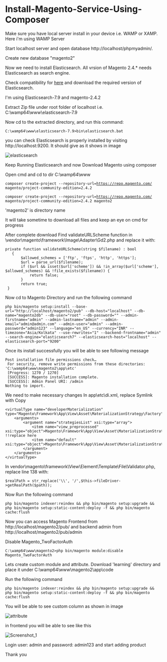 # Install-Magento-Service-Using-Composer

Make sure you have local server install in your device i.e. WAMP or XAMP. Here i'm using WAMP Server

Start localhost server and open database http://localhost/phpmyadmin/.

Create new database "magento2"

Now we need to install Elasticsearch. All vrsion of Magento 2.4.* needs Elasticsearch as search engine.

Check compatibility for <a href='https://experienceleague.adobe.com/docs/commerce-operations/installation-guide/system-requirements.html'>here</a> and download the required version of Elasticsearch. 

I'm using Elasticsearch-7.9 and magento-2.4.2

Extract Zip file under root folder of localhost i.e. C:\wamp64\www\elasticsearch-7.9

Now cd to the extracted directory, and run this command:

<code>C:\wamp64\www\elasticsearch-7.9>bin\elasticsearch.bat</code>

you can check Elasticsearch is properly installed by visiting http://localhost:9200. It should give as it shows in image

![elasticsearch](https://user-images.githubusercontent.com/51017576/204715723-bbebfb7e-7cdd-45d4-9d6e-6bd98e2f403c.png)

Keep Running Elasticsearch and now Download Magento using composer

Open cmd and cd to dir C:\wamp64\www

<code>composer create-project --repository-url=https://repo.magento.com/ magento/project-community-edition=2.4.2 <install-directory-name></code>

<code>composer create-project --repository-url=https://repo.magento.com/ magento/project-community-edition=2.4.2 magento2</code>

'magento2' is directory name

It will take sometime to download all files and keep an eye on cmd for progress

After complete download Find validateURLScheme function in \vendor\magento\framework\Image\Adapter\Gd2.php and replace it with:

```
private function validateURLScheme(string $filename) : bool
   {
       $allowed_schemes = ['ftp', 'ftps', 'http', 'https'];
       $url = parse_url($filename);
       if ($url && isset($url['scheme']) && !in_array($url['scheme'], $allowed_schemes) && !file_exists($filename)) {
           return false;
       }
       return true;
 }
 ```

Now cd to Magento Directory and run the following command

```
php bin/magento setup:install --base-url="http://localhost/magento2/pub" --db-host="localhost" --db-name="magento2db" --db-user="root" --db-password="" --admin-firstname="admin" --admin-lastname="admin" --admin-email="admin@admin.com" --admin-user="admin" --admin-password="admin123" --language="en_US" --currency="INR" --timezone="Asia/Kolkata" --use-rewrites="1" --backend-frontname="admin" --search-engine="elasticsearch7" --elasticsearch-host="localhost" --elasticsearch-port="9200"
```

Once its install successfully you will be able to see following message

```
Post installation file permissions check…
 For security, remove write permissions from these directories: 'C:\wamp64\www\magento2\app\etc'
 [Progress: 1270 / 1270]
 [SUCCESS]: Magento installation complete.
 [SUCCESS]: Admin Panel URI: /admin
Nothing to import.
```

We need to make necessary changes In app\etc\di.xml, replace Symlink with Copy
```
<virtualType name="developerMaterialization" type="Magento\Framework\App\View\Asset\MaterializationStrategy\Factory">
    <arguments>
        <argument name="strategiesList" xsi:type="array">
            <item name="view_preprocessed" xsi:type="object">Magento\Framework\App\View\Asset\MaterializationStrategy\Symlink</item> !!replace here
            <item name="default" xsi:type="object">Magento\Framework\App\View\Asset\MaterializationStrategy\Copy</item>
        </argument>
    </arguments>
</virtualType>
 ```
 
In vendor\magento\framework\View\Element\Template\File\Validator.php, replace line 138 with:
```
$realPath = str_replace('\\', '/',$this->fileDriver->getRealPath($path));
```

Now Run the following command 
```
php bin/magento indexer:reindex && php bin/magento setup:upgrade && php bin/magento setup:static-content:deploy -f && php bin/magento cache:flush
```

Now you can access Magento Frontend from http://localhost/magento2/pub/ and backend admin from http://localhost/magento2/pub/admin

Disable Magento_TwoFactorAuth 
```
C:\wamp64\www\magento2>php bin/magento module:disable Magento_TwoFactorAuth
```

Lets create custom module and attribute. Download 'learning' directory and place it under C:\wamp64\www\magento2\app\code

Run the following command

```
php bin/magento indexer:reindex && php bin/magento setup:upgrade && php bin/magento setup:static-content:deploy -f && php bin/magento cache:flush
```

You will be able to see custom column as shown in image

![attribute](https://user-images.githubusercontent.com/51017576/204720039-8ed8a395-1418-4d3d-92cd-1e6ddca23862.png)

in frontend you will be able to see like this

![Screenshot_1](https://user-images.githubusercontent.com/51017576/204721146-84ee3add-7e49-42ce-bf10-2967110a2a1c.png)

Login user: admin and password: admin123 and start adding product

Thank you
